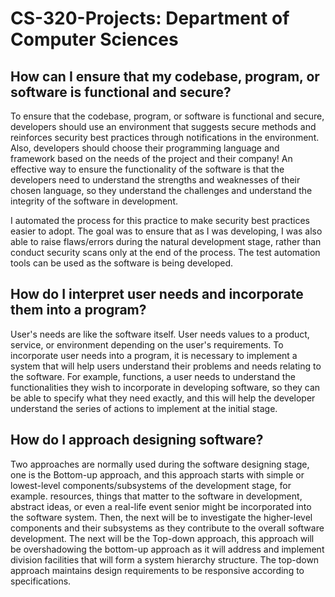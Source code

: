 # CS-320-Projects: Department of Computer Sciences


## How can I ensure that my codebase, program, or software is functional and secure?

To ensure that the codebase, program, or software is functional and secure, developers should use an environment that suggests secure methods and reinforces security best practices through notifications in the environment. Also, developers should choose their programming language and framework based on the needs of the project and their company! An effective way to ensure the functionality of the software is that the developers need to understand the strengths and weaknesses of their chosen language, so they understand the challenges and understand the integrity of the software in development.

I automated the process for this practice to make security best practices easier to adopt. The goal was to ensure that as I was developing, I was also able to raise flaws/errors during the natural development stage, rather than conduct security scans only at the end of the process. The test automation tools can be used as the software is being developed. 

## How do I interpret user needs and incorporate them into a program?

User's needs are like the software itself. User needs values to a product, service, or environment depending on the user's requirements. To incorporate user needs into a program, it is necessary to implement a system that will help users understand their problems and needs relating to the software. For example, functions, a user needs to understand the functionalities they wish to incorporate in developing software, so they can be able to specify what they need exactly, and this will help the developer understand the series of actions to implement at the initial stage. 

## How do I approach designing software?

Two approaches are normally used during the software designing stage, one is the Bottom-up approach, and this approach starts with simple or lowest-level components/subsystems of the development stage, for example. resources, things that matter to the software in development, abstract ideas, or even a real-life event senior might be incorporated into the software system. Then, the next will be to investigate the higher-level components and their subsystems as they contribute to the overall software development.
The next will be the Top-down approach, this approach will be overshadowing the bottom-up approach as it will address and implement division facilities that will form a system hierarchy structure. The top-down approach maintains design requirements to be responsive according to specifications. 

